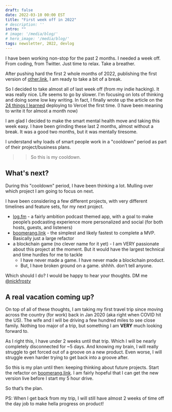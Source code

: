 ```yaml
---
draft: false
date: 2022-03-10 00:00 EST
title: "First week off in 2022"
# description: ''
intro: ""
# image: '/media/blog/'
# hero_image: '/media/blog/'
tags: newsletter, 2022, devlog
---
```


I have been working non-stop for the past 2 months. I needed a week off. From coding, from Twitter. Just time to relax. Take a breather.

After pushing hard the first 2 whole months of 2022, publishing the first version of [other.link](https://other.link), I am ready to take a bit of a break.

So I decided to take almost all of last week off (from my indie hacking). It was really nice. Life seems to go by slower. I'm focusing on lots of thinking and doing some low key writing. In fact, I finally wrote up the article on the [24 things I learned](/articles/vercel-the-first-time) deploying to Vercel the first time. (I have been meaning to write it for almost a month now)

I am glad I decided to make the smart mental health move and taking this week easy. I have been grinding these last 2 months, almost without a break. It was a good two months, but it was mentally tiresome.

I understand why loads of smart people work in a "cooldown" period as part of their project/business plans.

> > So this is my cooldown.

## What's next?

During this "cooldown" period, I have been thinking a lot. Mulling over which project I am going to focus on next.

I have been considering a few different projects, with very different timelines and feature sets, for my next project.

- [log.fm](http://log.fm) - a fairly ambition podcast themed app, with a goal to make people’s podcasting experience more personalized and social (for both hosts, guests, and listeners)
- [boomerang.link](http://boomerang.link) - the simplest and likely fastest to complete a MVP. Basically just a large refactor
- a blockchain game (no clever name for it yet) - I am VERY passionate about this project at the moment. But it would have the largest technical and time hurdles for me to tackle
  - I have never made a game. I have never made a blockchain product.
  - But, I have broken ground on a game. shhhh. don’t tell anyone.

Which should I do? I would be happy to hear your thoughts. DM me [@nickfrosty](https://twitter.com/nickfrosty)

## A real vacation coming up?

On top of all of these thoughts, I am taking my first travel trip since moving across the country (for work) back in Jan 2020 (aka right when COVID hit the US). The wife and I will be driving a few hundred miles to see close family. Nothing too major of a trip, but something I am **VERY** much looking forward to.

As I right this, I have under 2 weeks until that trip. Which I will be nearly completely disconnected for ~5 days. And knowing my brain, I will really struggle to get forced out of a groove on a new product. Even worse, I will struggle even harder trying to get back into a groove after.

So this is my plan until then: keeping thinking about future projects. Start the refactor on [boomerang.link](http://boomerang.link). I am fairly hopeful that I can get the new version live before I start my 5 hour drive.

So that’s the plan.

PS: When I get back from my trip, I will still have almost 2 weeks of time off the day job to make hella progress on product!
